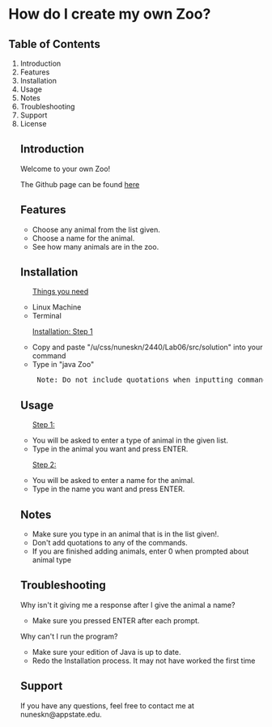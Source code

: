 <!DOCCTYPE html>
<html>
<head>
<title>Create your own Zoo!</title>
</head>
<body>

<h1>How do I create my own Zoo?</h1>
<h2>Table of Contents</h2>
<ol>
    <li> Introduction </li>
    <li> Features </li>
    <li> Installation </li>
    <li> Usage </li>
    <li> Notes </li>
    <li> Troubleshooting </li>
    <li> Support </li>
    <li> License </li>
<h2> Introduction </h2>

<p>Welcome to your own Zoo!</p>
<p>The Github page can be found <a href = "https://github.com/nuneskn/Zoo-">here</a>


<h2> Features </h2>

<ul>
    <li> Choose any animal from the list given.</li>
    <li> Choose a name for the animal. </li>
    <li> See how many animals are in the zoo. </li>
</ul>

<h2> Installation </h2>

<ul>
    <p><u>Things you need</u></p>
    <li> Linux Machine </li>
    <li> Terminal </li>
</ul>

<ul>
     <p><u>Installation: Step 1</u></p>
     <li> Copy and paste "/u/css/nuneskn/2440/Lab06/src/solution" into your command </li>
     <li> Type in "java Zoo" </li>
     <pre> Note: Do not include quotations when inputting commands!</pre>
</ul>

<h2> Usage </h2>

<ul>
    <p><u>Step 1:</u></p>
    <li> You will be asked to enter a type of animal in the given list. </li>
    <li> Type in the animal you want and press ENTER. </li>
</ul>

<ul>
    <p><u>Step 2:</u></p>
    <li> You will be asked to enter a name for the animal.</li>
    <li> Type in the name you want and press ENTER. </li>
</ul>

<h2> Notes </h2>

<ul>
    <li> Make sure you type in an animal that is in the list given!.</li>
    <li> Don't add quotations to any of the commands.</li>
    <li> If you are finished adding animals, enter 0 when prompted about animal type
</ul>

<h2> Troubleshooting </h2>

<p> Why isn't it giving me a response after I give the animal a name? </p>

<ul>
    <li> Make sure you pressed ENTER after each prompt.</li>
</ul>

<p> Why can't I run the program?</p>
<ul>
    <li> Make sure your edition of Java is up to date.</li>
    <li> Redo the Installation process. It may not have worked the first time </li>
</ul>

<h2> Support </h2>

<p>If you have any questions, feel free to contact me at nuneskn@appstate.edu.</p>

</body>
</head>

    
    
